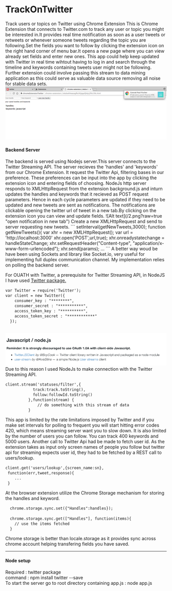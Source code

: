 # TrackOnTwitter
Track users or topics on Twitter using Chrome Extension 
This is Chrome Extension that connects to Twitter.com to track any user or topic you might be interested in.It provides 
real time notification as soon as a user tweets or retweets or whenever someone tweets regarding the topic you are following.Set the fields you want to follow by clicking the extension icon on the right hand corner of menu bar.It opens a new page where you can view already set fields and enter new ones. 
This app could help keep updated with Twitter in real time wihtout having to log in and search through the timeline and keywords 
containing tweets user might not be following. Further extension could involve passing this stream to data mining application as this
could serve as valuable data source removing all noise for stable data sets.
 ![Alt text](/notification.png?raw=true "notification and fields")
 <h4>Backend Server</h4> 
The backend is served using Nodejs server.This server connects to the Twitter Streaming API. The server recieves the 
'handles' and 'keywords' from our Chrome Extension. It request the Twitter Api, filtering bases in our preference.
These preferences can be input into the app by clicking the extension icon and entering fields of choosing.
NodeJs http server responds to XMLHttpRequest from the extension background.js and inturn updates the handles and keywords that it
recieved as POST request parameters. Hence in each cycle parameters are updated if they need to be updated and new tweets are sent as 
notifications. The notifications are clickable opening the twitter url of tweet in a new tab.By clicking on the extension icon 
you can view and update fields.
![Alt text](/2.png?raw=true "open notification in new tab")
Create a new XMLHttpRequest and send to server requesting new tweets. 
```
setInterval(getNewTweets,3000);
function getNewTweets(){
  var xhr = new XMLHttpRequest();
  var url = 'http://localhost:3000'
  xhr.open('POST',url,true);
  xhr.onreadystatechange = handleStateChange;
  xhr.setRequestHeader("Content-type", "application/x-www-form-urlencoded");
  xhr.send(params);
  ...
```
A better way woud be have been using Sockets and library like Socket.io, very useful for implementing full duplex 
communication channel. My implementation relies on polling the backend server.

For OUATH with Twitter, a prerequisite for Twitter Streaming API, in NodeJS I have used <a href='https://www.npmjs.com/package/twitter'>Twitter package.</a>
```
var Twitter = require('Twitter');
var client = new Twitter({
    consumer_key : "********",
    consumer_secret : "***********",
    access_token_key : "**********",
    access_token_secret : "************"
  });
  
  ```
 
  ![Alt text](/5.png?raw=true )
  Due to this reason I used NodeJs to make connection with the Twitter Streaming API. 
  ```
  client.stream('statuses/filter',{
              track:track.toString(),
              follow:followId.toString()
            },function(stream) {
                // do something with this stream of data
            }
  ```
  This app is limited by the rate limitations imposed by Twitter and if you make set intervals for polling to frequent you will start hitting error codes 420, which means streaming server want you to slow down. It is also limited by the number of users you can follow. You can track 400 keywords and 5000 users. Another call to Twitter Api had be made to fetch user id. As the extension takes as input only screen names of people you follow but twitter api for streaming expects user id, they had to be fetched by a REST call to users/lookup.
 ```
client.get('users/lookup',{screen_name:sn},
  function(err,tweet,response){
     ...
  }
 ```
  
  At the browser extension utilize the Chrome Storage mechanism for storing the handles and keyword.
  ```
    chrome.storage.sync.set({"Handles":handles});
    
    chrome.storage.sync.get(["Handles"], function(items){
      // use the items fetched
    }
  ```
Chrome storage is better than locale.storage as it provides sync across chrome account helping transfering fields you have saved.
<hr>
<h4>Node setup</h4>
Required : twitter package<br>
command  : npm install twitter --save<br>
To start the server go to root directory containing app.js : node app.js

  
